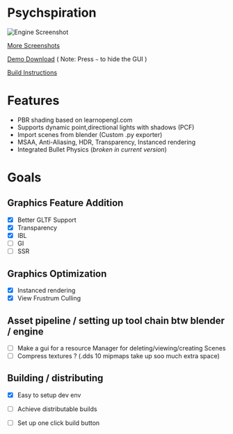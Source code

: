 # Psychspiration

![Engine Screenshot](https://live.staticflickr.com/65535/52650553805_552e7114ce_b.jpg)

[More Screenshots](https://www.flickr.com/photos/197526599@N02/albums/72177720307335647)

[Demo Download](https://drive.usercontent.google.com/download?id=1qnBI4UzDVmYNWb8oDzKLSu5qdhxBaVKq&export=download)
( Note: Press `~` to hide the GUI )

[Build Instructions](./documentation/Documentation.md)
# Features

* PBR shading based on learnopengl.com
* Supports dynamic point,directional lights with shadows (PCF)
* Import scenes from blender (Custom .py exporter)
* MSAA, Anti-Aliasing, HDR, Transparency, Instanced rendering 
* Integrated Bullet Physics (*broken in current version*)

# Goals
## Graphics Feature Addition
* [x] Better GLTF Support
* [x] Transparency
* [x] IBL
* [ ] GI
* [ ] SSR
## Graphics Optimization
* [x] Instanced rendering
* [x] View Frustrum Culling
## Asset pipeline / setting up tool chain btw blender / engine
* [ ] Make a gui for a resource Manager for deleting/viewing/creating Scenes
* [ ] Compress textures ? (.dds 10 mipmaps take up soo much extra space)
## Building / distributing
* [x] Easy to setup dev env
* [ ] Achieve distributable builds
* [ ] Set up one click build button


